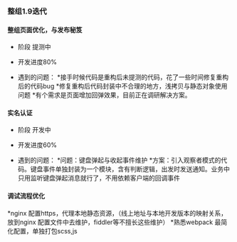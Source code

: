 ### 整组1.9迭代

#### 整组页面优化，与发布秘笈
* 阶段 提测中

* 开发进度80%
* 遇到的问题：
    *接手时候代码是重构后未提测的代码，花了一些时间修复重构后的代码bug
    *修复重构后代码封装中不合理的地方，浅拷贝与静态对象使用问题
    *有个需求是页面增加回弹效果，目前正在调研解决方案。

#### 实名认证
* 阶段 开发中

* 开发进度60%
* 遇到的问题：
    *问题：键盘弹起与收起事件维护
    *方案：引入观察者模式的代码。键盘事件单独封装为一个模块，含有判断逻辑，出发时发送通知。业务中只用监听键盘弹起消息就行了，不用依赖客户端的回调事件


#### 调试流程优化

*nginx 配置https，代理本地静态资源，（线上地址与本地开发版本的映射关系，放到nginx 配置文件中去维护，fiddler等不擅长这些维护）
*熟悉webpack 最简化配置，单独打包scss,js


